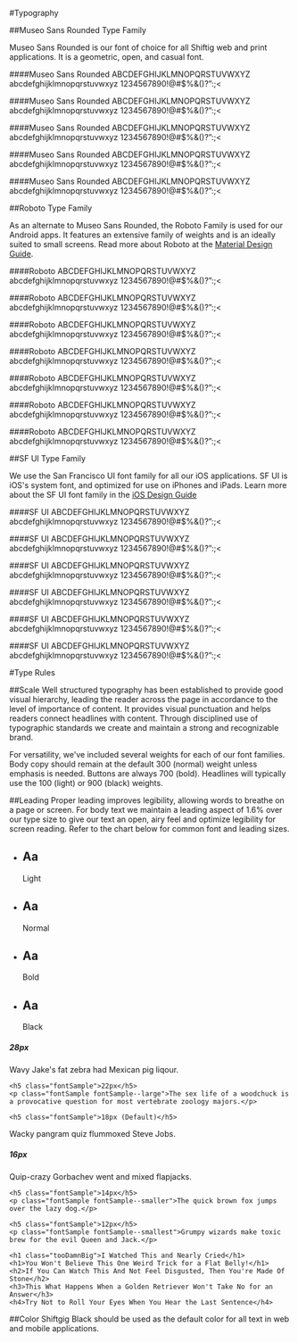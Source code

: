 #Typography

##Museo Sans Rounded Type Family

Museo Sans Rounded is our font of choice for all Shiftig web and print applications. It is a geometric, open, and casual font. 

####Museo Sans Rounded
ABCDEFGHIJKLMNOPQRSTUVWXYZ abcdefghijklmnopqrstuvwxyz 1234567890!@#$%&()?”:;<

####Museo Sans Rounded
ABCDEFGHIJKLMNOPQRSTUVWXYZ abcdefghijklmnopqrstuvwxyz 1234567890!@#$%&()?”:;<

####Museo Sans Rounded
ABCDEFGHIJKLMNOPQRSTUVWXYZ abcdefghijklmnopqrstuvwxyz 1234567890!@#$%&()?”:;<

####Museo Sans Rounded
ABCDEFGHIJKLMNOPQRSTUVWXYZ abcdefghijklmnopqrstuvwxyz 1234567890!@#$%&()?”:;<

####Museo Sans Rounded
ABCDEFGHIJKLMNOPQRSTUVWXYZ abcdefghijklmnopqrstuvwxyz 1234567890!@#$%&()?”:;<

##Roboto Type Family

As an alternate to Museo Sans Rounded, the Roboto Family is used for our Android apps. It features an extensive family of weights and is an ideally suited to small screens. Read more about Roboto at the [Material Design Guide](https://material.google.com/style/typography.html#).

####Roboto
ABCDEFGHIJKLMNOPQRSTUVWXYZ abcdefghijklmnopqrstuvwxyz 1234567890!@#$%&()?”:;<

####Roboto
ABCDEFGHIJKLMNOPQRSTUVWXYZ abcdefghijklmnopqrstuvwxyz 1234567890!@#$%&()?”:;<

####Roboto
ABCDEFGHIJKLMNOPQRSTUVWXYZ abcdefghijklmnopqrstuvwxyz 1234567890!@#$%&()?”:;<

####Roboto
ABCDEFGHIJKLMNOPQRSTUVWXYZ abcdefghijklmnopqrstuvwxyz 1234567890!@#$%&()?”:;<

####Roboto
ABCDEFGHIJKLMNOPQRSTUVWXYZ abcdefghijklmnopqrstuvwxyz 1234567890!@#$%&()?”:;<

####Roboto
ABCDEFGHIJKLMNOPQRSTUVWXYZ abcdefghijklmnopqrstuvwxyz 1234567890!@#$%&()?”:;<

####Roboto
ABCDEFGHIJKLMNOPQRSTUVWXYZ abcdefghijklmnopqrstuvwxyz 1234567890!@#$%&()?”:;<

##SF UI Type Family

We use the San Francisco UI font family for all our iOS applications. SF UI is iOS's system font, and optimized for use on iPhones and iPads. Learn more about the SF UI font family in the [iOS Design Guide](https://developer.apple.com/ios/human-interface-guidelines/visual-design/typography/)

####SF UI
ABCDEFGHIJKLMNOPQRSTUVWXYZ abcdefghijklmnopqrstuvwxyz 1234567890!@#$%&()?”:;<

####SF UI
ABCDEFGHIJKLMNOPQRSTUVWXYZ abcdefghijklmnopqrstuvwxyz 1234567890!@#$%&()?”:;<

####SF UI
ABCDEFGHIJKLMNOPQRSTUVWXYZ abcdefghijklmnopqrstuvwxyz 1234567890!@#$%&()?”:;<

####SF UI
ABCDEFGHIJKLMNOPQRSTUVWXYZ abcdefghijklmnopqrstuvwxyz 1234567890!@#$%&()?”:;<

####SF UI
ABCDEFGHIJKLMNOPQRSTUVWXYZ abcdefghijklmnopqrstuvwxyz 1234567890!@#$%&()?”:;<

####SF UI
ABCDEFGHIJKLMNOPQRSTUVWXYZ abcdefghijklmnopqrstuvwxyz 1234567890!@#$%&()?”:;<

#Type Rules

##Scale
Well structured typography has been established to provide good visual hierarchy, leading the reader across the page in accordance to the level of importance of content. It provides visual punctuation and helps readers connect headlines with content. Through disciplined use of typographic standards we create and maintain a strong and recognizable brand.

For versatility, we've included several weights for each of our font families. Body copy should remain at the default 300 (normal) weight unless emphasis is needed. Buttons are always 700 (bold). Headlines will typically use the 100 (light) or 900 (black) weights.

##Leading
Proper leading improves legibility, allowing words to breathe on a page or screen. For body text we maintain a leading aspect of 1.6% over our type size to give our text an open, airy feel and optimize legibility for screen reading. Refer to the chart below for common font and leading sizes.

<article class="typography-samples u-textCenter">
	<ul>
		<li class="sampleBox block">
		  	<div class="sampleBox--fontLight">
		  		<h2>Aa</h2>
		  		<p>Light</p>
		  	</div>
		</li>
		<li class="sampleBox block">
		  	<div class="sampleBox--fontNormal">
		  		<h2>Aa</h2>
		  		<p>Normal</p>
		  	</div>
		</li>
		<li class="sampleBox block">
		  	<div class="sampleBox--fontBold">
		  		<h2>Aa</h2>
		  		<p>Bold</p>
		  	</div>
		</li>
		<li class="sampleBox block">
		  	<div class="sampleBox--fontBlack">
		  		<h2>Aa</h2>
		  		<p>Black</p>
		  	</div>
		</li>
	</ul>
  	<h5 class="fontSample">28px</h5>
  	<p class="fontSample fontSample--larger">Wavy Jake's fat zebra had Mexican pig liqour.</p>

  	<h5 class="fontSample">22px</h5>
  	<p class="fontSample fontSample--large">The sex life of a woodchuck is a provocative question for most vertebrate zoology majors.</p>

  	<h5 class="fontSample">18px (Default)</h5>
  <p class="fontSample fontSample--normal">Wacky pangram quiz flummoxed Steve Jobs.</p>
  
  <h5 class="fontSample">16px</h5>
  <p class="fontSample fontSample--small">Quip-crazy Gorbachev went and mixed flapjacks.</p>

  	<h5 class="fontSample">14px</h5>
  	<p class="fontSample fontSample--smaller">The quick brown fox jumps over the lazy dog.</p>

  	<h5 class="fontSample">12px</h5>
  	<p class="fontSample fontSample--smallest">Grumpy wizards make toxic brew for the evil Queen and Jack.</p>
  	
  	<h1 class="tooDamnBig">I Watched This and Nearly Cried</h1>
  	<h1>You Won't Believe This One Weird Trick for a Flat Belly!</h1>
  	<h2>If You Can Watch This And Not Feel Disgusted, Then You're Made Of Stone</h2>
  	<h3>This What Happens When a Golden Retriever Won't Take No for an Answer</h3>
  	<h4>Try Not to Roll Your Eyes When You Hear the Last Sentence</h4>
</article>

##Color
Shiftgig Black should be used as the default color for all text in web and mobile applications. 

